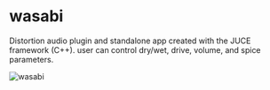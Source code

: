 # wasabi
Distortion audio plugin and standalone app created with the JUCE framework (C++).
user can control dry/wet, drive, volume, and spice parameters.

![wasabi](https://github.com/bradyinfinity/wasabi/assets/60462601/e36fa85d-a0c3-4ffb-b099-7d36a40516dd)
